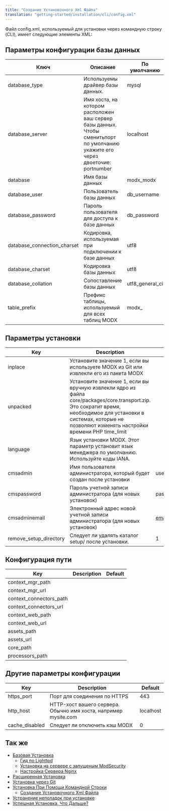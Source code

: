 ```yaml
---
title: "Создание Установочного Xml Файла"
translation: "getting-started/installation/cli/config.xml"
---
```


Файл config.xml, используемый для установки через командную строку (CLI), имеет следующие элементы XML:

## Параметры конфигурации базы данных

| Ключ                          | Описание                                                                                                                        | По умолчанию      |
| ----------------------------- | ------------------------------------------------------------------------------------------------------------------------------- | ----------------- |
| database\_type                | Используемы драйвер базы данных.                                                                                                | mysql             |
| database\_server              | Имя хоста, на котором расположен ваш сервер базы данных. Чтобы сменитьпорт по умолчанию укажите его через двоеточие: portnumber | localhost         |
| database                      | Имя базы данных                                                                                                                 | modx\_modx        |
| database\_user                | Пользователь базы данных                                                                                                        | db\_username      |
| database\_password            | Пароль пользователя для доступа к базе данных                                                                                   | db\_password      |
| database\_connection\_charset | Кодировка, используемая при подключении к базе данных                                                                           | utf8              |
| database\_charset             | Кодировка базы данных                                                                                                           | utf8              |
| database\_collation           | Сопоставление базы данных                                                                                                       | utf8\_general\_ci |
| table\_prefix                 | Префикс таблицы, используемый для всех таблиц MODX                                                                              | modx\_            |

## Параметры установки

| Key                      | Description                                                                                                                                                                                                               | Default           |
| ------------------------ | ------------------------------------------------------------------------------------------------------------------------------------------------------------------------------------------------------------------------- | ----------------- |
| inplace                  | Установите значение 1, если вы используете MODX из Git или извлекли его из пакета MODX                                                                                                                                    |
| unpacked                 | Установите значение 1, если вы вручную извлекли ядро из файла core/packages/core.transport.zip. Это сократит время, необходимое для установки в системах, которые не позволяют изменять настройки времени PHP time\_limit |
| language                 | Язык установки MODX. Этот параметр установит язык менеджера по умолчанию. Используйте коды IANA.                                                                                                                          |
| cmsadmin                 | Имя пользователя администратора, который будет создан после установки                                                                                                                                                     | username          |
| cmspassword              | Пароль учетной записи администратора (для новых установок)                                                                                                                                                                | password          |
| cmsadminemail            | Электронный адрес новой учетной записи администратора (для новых установок)                                                                                                                                               | email@address.com |
| remove\_setup\_directory | Следует ли удалять каталог setup/ после установки.                                                                                                                                                                        | 1                 |

## Конфигурация пути

| Key                       | Description | Default |
| ------------------------- | ----------- | ------- |
| context\_mgr\_path        |             |         |
| context\_mgr\_url         |             |         |
| context\_connectors\_path |             |         |
| context\_connectors\_url  |             |         |
| context\_web\_path        |             |         |
| context\_web\_url         |             |         |
| assets\_path              |             |         |
| assets\_url               |             |         |
| core\_path                |             |         |
| processors\_path          |             |         |

## Другие параметры конфигурации

| Key             | Description                                                     | Default   |
| --------------- | --------------------------------------------------------------- | --------- |
| https\_port     | Порт для соединения по HTTPS                                    | 443       |
| http\_host      | HTTP-хост вашего сервера. Обычно имя хоста, например mysite.com | localhost |
| cache\_disabled | Следует ли отключить кэш MODX                                   | 0         |

## Так же

- [Базовая Установка](getting-started/installation/standard)
    - [Гид по Lighttpd](getting-started/friendly-urls/lighttpd)
    - [Установка на сервере с запущеным ModSecurity](getting-started/installation/troubleshooting/modsecurity)
    - [Настройка Сервера Nginx](getting-started/friendly-urls/nginx)
- [Расширенная Установка](getting-started/installation/advanced)
- [Установка через Git](getting-started/installation/git)
- [Установка При Помощи Командной Строки](getting-started/installation/cli)
    - [Создание Установочного Xml Файла](getting-started/installation/cli/config.xml)
- [Устранение неполадок при установке](getting-started/installation/troubleshooting)
- [Успешная Установка, Что Дальше?](getting-started/getting-started)
